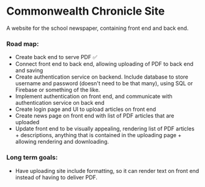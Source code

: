 # Commonwealth Chronicle Site

A website for the school newspaper, containing front end and back end.

### Road map:
- Create back end to serve PDF :white_check_mark:
- Connect front end to back end, allowing uploading of PDF to back end and saving
- Create authentication service on backend. Include database to store username and password (doesn't need to be that many), using SQL or Firebase or something of the like.
- Implement authentication on front end, and communicate with authentication service on back end
- Create login page and UI to upload articles on front end
- Create news page on front end with list of PDF articles that are uploaded
- Update front end to be visually appealing, rendering list of PDF articles + descriptions, anything that is contained in the uploading page + allowing rendering and downloading.


### Long term goals:
- Have uploading site include formatting, so it can render text on front end instead of having to deliver PDF.